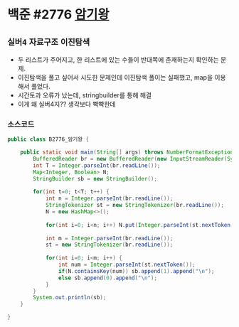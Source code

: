 # 백준 #2776 [암기왕](https://www.acmicpc.net/problem/2776)
`실버4` `자료구조` `이진탐색`
---
- 두 리스트가 주어지고, 한 리스트에 있는 수들이 반대쪽에 존재하는지 확인하는 문제.
- 이진탐색을 풀고 싶어서 시도한 문제인데 이진탐색 풀이는 실패했고, map을 이용해서 풀었다.
- 시간토과 오류가 났는데, stringbuilder를 통해 해결
- 이게 왜 실버4지?? 생각보다 빡빡한데

### 소스코드
```java
public class B2776_암기왕 {

	public static void main(String[] args) throws NumberFormatException, IOException {
		BufferedReader br = new BufferedReader(new InputStreamReader(System.in));
		int T = Integer.parseInt(br.readLine());
		Map<Integer, Boolean> N;
		StringBuilder sb = new StringBuilder();
		
		for(int t=0; t<T; t++) {
			int n = Integer.parseInt(br.readLine());
			StringTokenizer st = new StringTokenizer(br.readLine());
			N = new HashMap<>(); 
			
			for(int i=0; i<n; i++) N.put(Integer.parseInt(st.nextToken()), true);
			
			int m = Integer.parseInt(br.readLine());
			st = new StringTokenizer(br.readLine());
			
			for(int i=0; i<m; i++) {
				int num = Integer.parseInt(st.nextToken());
				if(N.containsKey(num)) sb.append(1).append("\n");
				else sb.append(0).append("\n");
			}
		}
		System.out.println(sb);
	}

}

```
